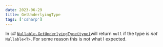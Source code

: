 ```yaml
---
date: 2023-06-29
title: GetUnderlyingType
tags: ['csharp']
---
```


In c# [`Nullable.GetUnderlyingType(type)`](https://learn.microsoft.com/en-us/dotnet/api/system.nullable.getunderlyingtype?view=net-9.0)will return `null` if the type is *not* `Nullable<T>`.
For some reason this is not what I expected.
